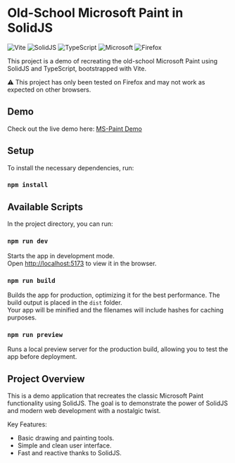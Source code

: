 # Old-School Microsoft Paint in SolidJS
![Vite](https://img.shields.io/badge/Vite-646CFF?style=for-the-badge&logo=Vite&logoColor=white)
![SolidJS](https://img.shields.io/badge/SolidJS-20232A?style=for-the-badge&logo=SolidJS&logoColor=white)
![TypeScript](https://img.shields.io/badge/TypeScript-007ACC?style=for-the-badge&logo=TypeScript&logoColor=white)
![Microsoft](https://img.shields.io/badge/Microsoft-666666?style=for-the-badge&logo=Microsoft&logoColor=white)
![Firefox](https://img.shields.io/badge/Firefox-FF7139?style=for-the-badge&logo=Firefox%20Browser&logoColor=white)


This project is a demo of recreating the old-school Microsoft Paint using SolidJS and TypeScript, bootstrapped with Vite.

⚠️ This project has only been tested on Firefox and may not work as expected on other browsers.

## Demo

Check out the live demo here: [MS-Paint Demo](https://justinnater.github.io/MS-Paint/)

## Setup

To install the necessary dependencies, run:

### `npm install`

## Available Scripts

In the project directory, you can run:

### `npm run dev`

Starts the app in development mode.<br>
Open [http://localhost:5173](http://localhost:5173) to view it in the browser.

### `npm run build`

Builds the app for production, optimizing it for the best performance. The build output is placed in the `dist` folder.<br>
Your app will be minified and the filenames will include hashes for caching purposes.

### `npm run preview`

Runs a local preview server for the production build, allowing you to test the app before deployment.

## Project Overview

This is a demo application that recreates the classic Microsoft Paint functionality using SolidJS. The goal is to demonstrate the power of SolidJS and modern web development with a nostalgic twist.

Key Features:
- Basic drawing and painting tools.
- Simple and clean user interface.
- Fast and reactive thanks to SolidJS.
